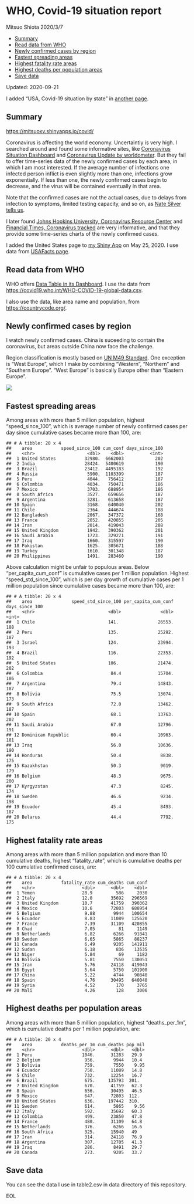 WHO, Covid-19 situation report
================
Mitsuo Shiota
2020/3/7

  - [Summary](#summary)
  - [Read data from WHO](#read-data-from-who)
  - [Newly confirmed cases by region](#newly-confirmed-cases-by-region)
  - [Fastest spreading areas](#fastest-spreading-areas)
  - [Highest fatality rate areas](#highest-fatality-rate-areas)
  - [Highest deaths per population
    areas](#highest-deaths-per-population-areas)
  - [Save data](#save-data)

Updated: 2020-09-21

I added “USA, Covid-19 situation by state” in [another page](USA.md).

## Summary

<https://mitsuoxv.shinyapps.io/covid/>

Coronavirus is affecting the world economy. Uncertaintiy is very high. I
searched around and found some informative sites, like [Coronavirus
Situation
Dashboard](https://who.maps.arcgis.com/apps/opsdashboard/index.html#/c88e37cfc43b4ed3baf977d77e4a0667)
and [Coronavirus Update by
worldometer](https://www.worldometers.info/coronavirus/). But they fail
to offer time-series data of the newly confirmed cases by each area, in
which I am most interested. If the average number of infections one
infected person inflict is even slightly more than one, infections grow
exponentially. If less than one, the newly confirmed cases begin to
decrease, and the virus will be contained eventually in that area.

Note that the confirmed cases are not the actual cases, due to delays
from infection to symptoms, limited testing capacity, and so on, as
[Nate Silver tells
us](https://fivethirtyeight.com/features/coronavirus-case-counts-are-meaningless/).

I later found [Johns Hopkins University, Coronavirus Resource
Center](https://coronavirus.jhu.edu/) and [Financial Times, Coronavirus
tracked](https://www.ft.com/content/a26fbf7e-48f8-11ea-aeb3-955839e06441)
are very informative, and that they provide some time-series charts of
the newly confirmed cases.

I added the United States page to [my Shiny
App](https://mitsuoxv.shinyapps.io/covid/) on May 25, 2020. I use data
from [USAFacts
page](https://usafacts.org/visualizations/coronavirus-covid-19-spread-map/).

## Read data from WHO

WHO offers [Data Table in its Dashboard](https://covid19.who.int/table).
I use the data from
<https://covid19.who.int/WHO-COVID-19-global-data.csv>.

I also use the data, like area name and population, from
<https://countrycode.org/>.

## Newly confirmed cases by region

I watch newly confirmed cases. China is suceeding to contain the
coronavirus, but areas outside China now face the challenge.

Region classification is mostly based on [UN M49
Standard](https://unstats.un.org/unsd/methodology/m49/). One exception
is “West Europe”, which I make by combining “Western”, “Northern” and
“Southern Europe”. “West Europe” is basically Europe other than
“Eastern Europe”.

![](README_files/figure-gfm/chart-1.png)<!-- -->

## Fastest spreading areas

Among areas with more than 5 million population, highest
“speed\_since\_100”, which is average number of newly confirmed cases
per day since cumulative cases became more than 100, are:

    ## # A tibble: 20 x 4
    ##    area           speed_since_100 cum_conf days_since_100
    ##    <chr>                    <dbl>    <dbl>          <int>
    ##  1 United States           32980.  6662003            202
    ##  2 India                   28424.  5400619            190
    ##  3 Brazil                  23412.  4495183            192
    ##  4 Russia                   5900.  1103399            187
    ##  5 Peru                     4044.   756412            187
    ##  6 Colombia                 4034.   750471            186
    ##  7 Mexico                   3703.   688954            186
    ##  8 South Africa             3527.   659656            187
    ##  9 Argentina                3281.   613658            187
    ## 10 Spain                    3168.   640040            202
    ## 11 Chile                    2364.   444674            188
    ## 12 Bangladesh               2067.   347372            168
    ## 13 France                   2052.   420855            205
    ## 14 Iran                     2014.   419043            208
    ## 15 United Kingdom           1942.   390362            201
    ## 16 Saudi Arabia             1723.   329271            191
    ## 17 Iraq                     1660.   315597            190
    ## 18 Pakistan                 1625.   305671            188
    ## 19 Turkey                   1610.   301348            187
    ## 20 Philippines              1491.   283460            190

Above calculation might be unfair to populous areas. Below
“per\_capita\_cum\_conf” is cumulative cases per 1 million population.
Highest “speed\_std\_since\_100”, which is per day growth of cumulative
cases per 1 million population since cumulative cases became more than
100, are:

    ## # A tibble: 20 x 4
    ##    area               speed_std_since_100 per_capita_cum_conf days_since_100
    ##    <chr>                            <dbl>               <dbl>          <int>
    ##  1 Chile                            141.               26553.            188
    ##  2 Peru                             135.               25292.            187
    ##  3 Israel                           124.               23994.            193
    ##  4 Brazil                           116.               22353.            192
    ##  5 United States                    106.               21474.            202
    ##  6 Colombia                          84.4              15704.            186
    ##  7 Argentina                         79.4              14843.            187
    ##  8 Bolivia                           75.5              13074.            173
    ##  9 South Africa                      72.0              13462.            187
    ## 10 Spain                             68.1              13763.            202
    ## 11 Saudi Arabia                      67.0              12796.            191
    ## 12 Dominican Republic                60.4              10963.            181
    ## 13 Iraq                              56.0              10636.            190
    ## 14 Honduras                          50.4               8838.            175
    ## 15 Kazakhstan                        50.3               9019.            179
    ## 16 Belgium                           48.3               9675.            200
    ## 17 Kyrgyzstan                        47.3               8245.            174
    ## 18 Sweden                            46.6               9234.            198
    ## 19 Ecuador                           45.4               8493.            187
    ## 20 Belarus                           44.4               7792.            175

## Highest fatality rate areas

Among areas with more than 5 million population and more than 10
cumulative deaths, highest “fatality\_rate”, which is cumulative deaths
per 100 cumulative confirmed cases, are:

    ## # A tibble: 20 x 4
    ##    area           fatality_rate cum_deaths cum_conf
    ##    <chr>                  <dbl>      <dbl>    <dbl>
    ##  1 Yemen                  28.9         586     2030
    ##  2 Italy                  12.0       35692   296569
    ##  3 United Kingdom         10.7       41759   390362
    ##  4 Mexico                 10.6       72803   688954
    ##  5 Belgium                 9.88       9944   100654
    ##  6 Ecuador                 8.83      11089   125620
    ##  7 France                  7.39      31109   420855
    ##  8 Chad                    7.05         81     1149
    ##  9 Netherlands             6.82       6266    91841
    ## 10 Sweden                  6.65       5865    88237
    ## 11 Canada                  6.49       9205   141911
    ## 12 Sudan                   6.18        836    13535
    ## 13 Niger                   5.84         69     1182
    ## 14 Bolivia                 5.81       7550   130051
    ## 15 Iran                    5.76      24118   419043
    ## 16 Egypt                   5.64       5750   101900
    ## 17 China                   5.22       4744    90840
    ## 18 Spain                   4.76      30495   640040
    ## 19 Syria                   4.52        170     3765
    ## 20 Mali                    4.26        128     3006

## Highest deaths per population areas

Among areas with more than 5 million population, highest
“deaths\_per\_1m”, which is cumulative deaths per 1 million
population, are:

    ## # A tibble: 20 x 4
    ##    area           deaths_per_1m cum_deaths pop_mil
    ##    <chr>                  <dbl>      <dbl>   <dbl>
    ##  1 Peru                   1046.      31283   29.9 
    ##  2 Belgium                 956.       9944   10.4 
    ##  3 Bolivia                 759.       7550    9.95
    ##  4 Ecuador                 750.      11089   14.8 
    ##  5 Chile                   732.      12254   16.7 
    ##  6 Brazil                  675.     135793  201.  
    ##  7 United Kingdom          670.      41759   62.3 
    ##  8 Spain                   656.      30495   46.5 
    ##  9 Mexico                  647.      72803  112.  
    ## 10 United States           636.     197442  310.  
    ## 11 Sweden                  614.       5865    9.56
    ## 12 Italy                   592.      35692   60.3 
    ## 13 Colombia                499.      23850   47.8 
    ## 14 France                  480.      31109   64.8 
    ## 15 Netherlands             376.       6266   16.6 
    ## 16 South Africa            325.      15940   49   
    ## 17 Iran                    314.      24118   76.9 
    ## 18 Argentina               307.      12705   41.3 
    ## 19 Iraq                    286.       8491   29.7 
    ## 20 Canada                  273.       9205   33.7

## Save data

You can see the data I use in table2.csv in data directory of this
repository.

EOL
